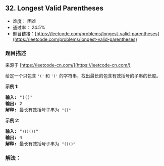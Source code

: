 ## 32. Longest Valid Parentheses

- 难度： 困难
- 通过率： 24.5%
- 题目链接：[https://leetcode.com/problems/longest-valid-parentheses](https://leetcode.com/problems/longest-valid-parentheses)


### 题目描述

来源于 [https://leetcode-cn.com/](https://leetcode-cn.com/)

<p>给定一个只包含 <code>&#39;(&#39;</code>&nbsp;和 <code>&#39;)&#39;</code>&nbsp;的字符串，找出最长的包含有效括号的子串的长度。</p>

<p><strong>示例&nbsp;1:</strong></p>

<pre><strong>输入:</strong> &quot;(()&quot;
<strong>输出:</strong> 2
<strong>解释:</strong> 最长有效括号子串为 <code>&quot;()&quot;</code>
</pre>

<p><strong>示例 2:</strong></p>

<pre><strong>输入:</strong> &quot;<code>)()())</code>&quot;
<strong>输出:</strong> 4
<strong>解释:</strong> 最长有效括号子串为 <code>&quot;()()&quot;</code>
</pre>


### 解法：